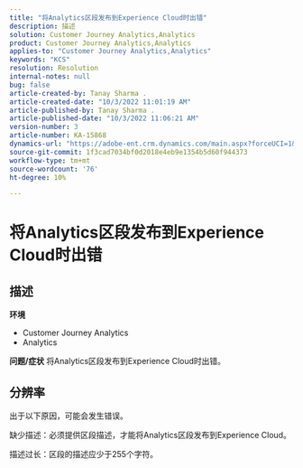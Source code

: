 ```yaml
---
title: "将Analytics区段发布到Experience Cloud时出错"
description: 描述
solution: Customer Journey Analytics,Analytics
product: Customer Journey Analytics,Analytics
applies-to: "Customer Journey Analytics,Analytics"
keywords: "KCS"
resolution: Resolution
internal-notes: null
bug: false
article-created-by: Tanay Sharma .
article-created-date: "10/3/2022 11:01:19 AM"
article-published-by: Tanay Sharma .
article-published-date: "10/3/2022 11:06:21 AM"
version-number: 3
article-number: KA-15868
dynamics-url: "https://adobe-ent.crm.dynamics.com/main.aspx?forceUCI=1&pagetype=entityrecord&etn=knowledgearticle&id=639d1cb2-0a43-ed11-bba2-0022480868ff"
source-git-commit: 1f3cad7034bf0d2018e4eb9e1354b5d60f944373
workflow-type: tm+mt
source-wordcount: '76'
ht-degree: 10%

---
```


# 将Analytics区段发布到Experience Cloud时出错

## 描述

<b>环境</b>
- Customer Journey Analytics
- Analytics



<b>问题/症状</b>
将Analytics区段发布到Experience Cloud时出错。


## 分辨率


出于以下原因，可能会发生错误。

缺少描述：必须提供区段描述，才能将Analytics区段发布到Experience Cloud。

描述过长：区段的描述应少于255个字符。


